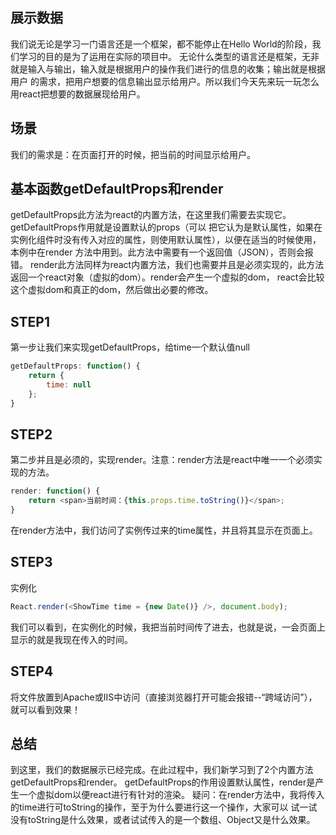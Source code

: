 ## 展示数据

我们说无论是学习一门语言还是一个框架，都不能停止在Hello World的阶段，我们学习的目的是为了运用在实际的项目中。
无论什么类型的语言还是框架，无非就是输入与输出，输入就是根据用户的操作我们进行的信息的收集；输出就是根据用户
的需求，把用户想要的信息输出显示给用户。所以我们今天先来玩一玩怎么用react把想要的数据展现给用户。


## 场景

我们的需求是：在页面打开的时候，把当前的时间显示给用户。


## 基本函数getDefaultProps和render

getDefaultProps此方法为react的内置方法，在这里我们需要去实现它。getDefaultProps作用就是设置默认的props（可以
把它认为是默认属性，如果在实例化组件时没有传入对应的属性，则使用默认属性），以便在适当的时候使用，本例中在render
方法中用到。此方法中需要有一个返回值（JSON），否则会报错。
render此方法同样为react内置方法，我们也需要并且是必须实现的，此方法返回一个react对象（虚拟的dom）。render会产生一个虚拟的dom，
react会比较这个虚拟dom和真正的dom，然后做出必要的修改。


## STEP1

第一步让我们来实现getDefaultProps，给time一个默认值null
```js
getDefaultProps: function() {
    return {
        time: null
    };
}
```


## STEP2

第二步并且是必须的，实现render。注意：render方法是react中唯一一个必须实现的方法。
```js
render: function() {
    return <span>当前时间：{this.props.time.toString()}</span>;
}
```
在render方法中，我们访问了实例传过来的time属性，并且将其显示在页面上。


## STEP3

实例化
```js
React.render(<ShowTime time = {new Date()} />, document.body);
```
我们可以看到，在实例化的时候，我把当前时间传了进去，也就是说，一会页面上显示的就是我现在传入的时间。


## STEP4
将文件放置到Apache或IIS中访问（直接浏览器打开可能会报错--“跨域访问”），就可以看到效果！


## 总结
到这里，我们的数据展示已经完成。在此过程中，我们新学习到了2个内置方法getDefaultProps和render。
getDefaultProps的作用设置默认属性，render是产生一个虚拟dom以便react进行有针对的渲染。
疑问：在render方法中，我将传入的time进行可toString的操作，至于为什么要进行这一个操作，大家可以
试一试没有toString是什么效果，或者试试传入的是一个数组、Object又是什么效果。